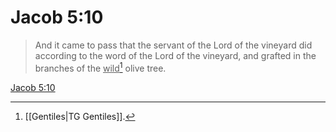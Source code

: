 # Jacob 5:10

> And it came to pass that the servant of the Lord of the vineyard did according to the word of the Lord of the vineyard, and grafted in the branches of the <u>wild</u>[^a] olive tree.

[Jacob 5:10](https://www.churchofjesuschrist.org/study/scriptures/bofm/jacob/5?lang=eng&id=p10#p10)


[^a]: [[Gentiles|TG Gentiles]].  
